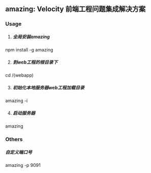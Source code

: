 ## amazing: Velocity 前端工程问题集成解决方案


### Usage

1. ##### 全局安装amazing
npm install -g amazing

2. ##### 到web工程的根目录下
cd /(webapp)

3. ##### 初始化本地服务器web工程加载目录
amazing -i

4. ##### 启动服务器
amazing

### Others

##### 自定义端口号 
amazing -p 9091
